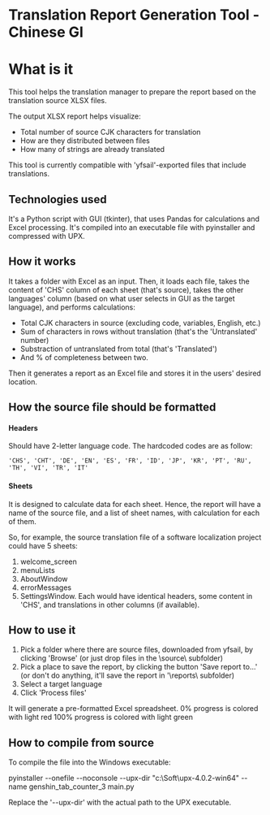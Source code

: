 # Translation Report Generation Tool - Chinese GI

# What is it
This tool helps the translation manager to prepare the report based on the translation source XLSX files.

The output XLSX report helps visualize:
* Total number of source CJK characters for translation
* How are they distributed between files
* How many of strings are already translated

This tool is currently compatible with 'yfsail'-exported files that include translations.

## Technologies used
It's a Python script with GUI (tkinter), that uses Pandas for calculations and Excel processing. It's compiled into an executable file with pyinstaller and compressed with UPX.

## How it works
It takes a folder with Excel as an input. Then, it loads each file, takes the content of 'CHS' column of each sheet (that's source), takes the other languages' column (based on what user selects in GUI as the target language), and performs calculations:
* Total CJK characters in source (excluding code, variables, English, etc.)
* Sum of characters in rows without translation (that's the 'Untranslated' number)
* Substraction of untranslated from total (that's 'Translated')
* And % of completeness between two.

Then it generates a report as an Excel file and stores it in the users' desired location.

## How the source file should be formatted
#### Headers
Should have 2-letter language code. The hardcoded codes are as follow:

    'CHS', 'CHT', 'DE', 'EN', 'ES', 'FR', 'ID', 'JP', 'KR', 'PT', 'RU', 'TH', 'VI', 'TR', 'IT'

#### Sheets
It is designed to calculate data for each sheet. Hence, the report will have a name of the source file, and a list of sheet names, with calculation for each of them.

So, for example, the source translation file of a software localization project could have 5 sheets: 
1. welcome_screen
2. menuLists
3. AboutWindow
4. errorMessages
5. SettingsWindow.
Each would have identical headers, some content in 'CHS', and translations in other columns (if available).


## How to use it

1. Pick a folder where there are source files, downloaded from yfsail, by clicking 'Browse'
(or just drop files in the \source\ subfolder)
2. Pick a place to save the report, by clicking the button 'Save report to...'
(or don't do anything, it'll save the report in '\reports\ subfolder)
3. Select a target language
4. Click 'Process files'

It will generate a pre-formatted Excel spreadsheet.
0% progress is colored with light red
100% progress is colored with light green


## How to compile from source
To compile the file into the Windows executable:

pyinstaller --onefile --noconsole --upx-dir "c:\Soft\upx-4.0.2-win64"  --name genshin_tab_counter_3 main.py

Replace the '--upx-dir' with the actual path to the UPX executable.

